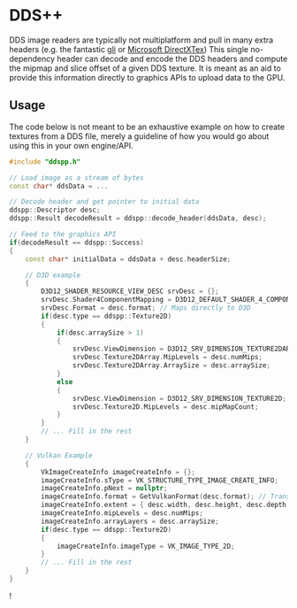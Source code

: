 # DDS++

DDS image readers are typically not multiplatform and pull in many extra headers (e.g. the fantastic [gli](https://github.com/g-truc/gli) or [Microsoft DirectXTex](https://github.com/Microsoft/DirectXTex)) This single no-dependency header can decode and encode the DDS headers and compute the mipmap and slice offset of a given DDS texture. It is meant as an aid to provide this information directly to graphics APIs to upload data to the GPU.

## Usage

The code below is not meant to be an exhaustive example on how to create textures from a DDS file, merely a guideline of how you would go about using this in your own engine/API.

```cpp
#include "ddspp.h"

// Load image as a stream of bytes
const char* ddsData = ...

// Decode header and get pointer to initial data
ddspp::Descriptor desc;
ddspp::Result decodeResult = ddspp::decode_header(ddsData, desc);

// Feed to the graphics API
if(decodeResult == ddspp::Success)
{
    const char* initialData = ddsData + desc.headerSize;

    // D3D example
    {
        D3D12_SHADER_RESOURCE_VIEW_DESC srvDesc = {};
        srvDesc.Shader4ComponentMapping = D3D12_DEFAULT_SHADER_4_COMPONENT_MAPPING;
        srvDesc.Format = desc.format; // Maps directly to D3D
        if(desc.type == ddspp::Texture2D)
        {
            if(desc.arraySize > 1)
            {
                srvDesc.ViewDimension = D3D12_SRV_DIMENSION_TEXTURE2DARRAY;
                srvDesc.Texture2DArray.MipLevels = desc.numMips;
                srvDesc.Texture2DArray.ArraySize = desc.arraySize;
            }
            else
            {
                srvDesc.ViewDimension = D3D12_SRV_DIMENSION_TEXTURE2D;
                srvDesc.Texture2D.MipLevels = desc.mipMapCount;
            }
        }
        // ... Fill in the rest
    }

    // Vulkan Example
    {
        VkImageCreateInfo imageCreateInfo = {};
        imageCreateInfo.sType = VK_STRUCTURE_TYPE_IMAGE_CREATE_INFO;
        imageCreateInfo.pNext = nullptr;
        imageCreateInfo.format = GetVulkanFormat(desc.format); // Translate DXGI format to Vulkan
        imageCreateInfo.extent = { desc.width, desc.height, desc.depth };
        imageCreateInfo.mipLevels = desc.numMips;
        imageCreateInfo.arrayLayers = desc.arraySize;
        if(desc.type == ddspp::Texture2D)
        {
            imageCreateInfo.imageType = VK_IMAGE_TYPE_2D;
        }
        // ... Fill in the rest
    }
}

```
!